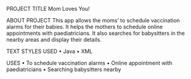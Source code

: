 PROJECT TITLE
Mom Loves You!

ABOUT PROJECT
This app allows the moms’ to schedule vaccination alarms for their babies.
It helps the mothers to schedule online appointments with paediatricians.
It also searches for babysitters in the nearby areas and display their details.

TEXT STYLES USED
•	Java
•	XML

USES
•	To schedule vaccination alarms
•	Online appointment with paediatricians
•	Searching babysitters nearby
